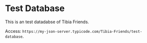 # Test Database
This is an test datadabse of Tibia Friends.

Access: `https://my-json-server.typicode.com/Tibia-Friends/test-database`.
